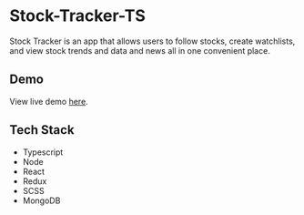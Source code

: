 # Stock-Tracker-TS

Stock Tracker is an app that allows users to follow stocks, create watchlists, and view stock trends and data and news all in one convenient place. 

## Demo

View live demo [here](https://doanja-stock-tracker-ts.herokuapp.com/).

## Tech Stack

- Typescript
- Node
- React
- Redux
- SCSS
- MongoDB
